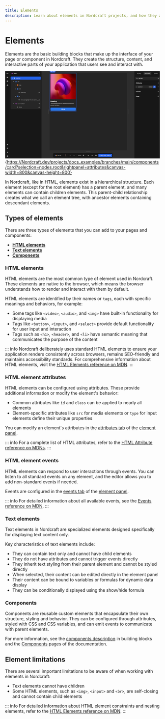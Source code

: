 ```yaml
---
title: Elements
description: Learn about elements in Nordcraft projects, and how they are used to define the structure of your pages.
---
```


# Elements

Elements are the basic building blocks that make up the interface of your page or component in Nordcraft. They create the structure, content, and interactive parts of your application that users see and interact with.

![Elements|16/9](elements.webp){https://Nordcraft.dev/projects/docs_examples/branches/main/components/card?selection=nodes.root&rightpanel=attributes&canvas-width=800&canvas-height=800}

In Nordcraft, like in HTML, elements exist in a hierarchical structure. Each element (except for the root element) has a parent element, and many elements can contain children elements. This parent-child relationship creates what we call an element tree, with ancestor elements containing descendant elements.

## Types of elements

There are three types of elements that you can add to your pages and components:

- **[HTML elements](#html-elements)**
- **[Text elements](#text-elements)**
- **[Components](#components)**

### HTML elements

HTML elements are the most common type of element used in Nordcraft. These elements are native to the browser, which means the browser understands how to render and interact with them by default.

HTML elements are identified by their names or `tags`, each with specific meanings and behaviors, for example:

- Some tags like `<video>`, `<audio>`, and `<img>` have built-in functionality for displaying media
- Tags like `<button>`, `<input>`, and `<select>` provide default functionality for user input and interaction
- Tags such as `<h1>`, `<header>`, and `<li>` have semantic meaning that communicates the purpose of the content

::: info
Nordcraft deliberately uses standard HTML elements to ensure your application renders consistently across browsers, remains SEO-friendly and maintains accessibility standards. For comprehensive information about HTML elements, visit the [HTML Elements reference on MDN](https://developer.mozilla.org/en-US/docs/Web/HTML/Element).
:::

### HTML element attributes

HTML elements can be configured using attributes. These provide additional information or modify the element's behavior:

- Common attributes like `id` and `class` can be applied to nearly all elements
- Element-specific attributes like `src` for media elements or `type` for input elements define their unique properties

You can modify an element's attributes in the [attributes tab](/the-editor/element-panel#attributes-tab) of the [element panel](/the-editor/element-panel).

::: info
For a complete list of HTML attributes, refer to the [HTML Attribute reference on MDNs](https://developer.mozilla.org/en-US/docs/Web/HTML/Attributes).
:::

### HTML element events

HTML elements can respond to user interactions through events. You can listen to all standard events on any element, and the editor allows you to add non-standard events if needed.

Events are configured in the [events tab](/the-editor/element-panel#events-tab) of the [element panel](/the-editor/element-panel).

::: info
For detailed information about all available events, see the [Events reference on MDN](https://developer.mozilla.org/en-US/docs/Web/API/Event).
:::

### Text elements

Text elements in Nordcraft are specialized elements designed specifically for displaying text content only.

Key characteristics of text elements include:

- They can contain text only and cannot have child elements
- They do not have attributes and cannot trigger events directly
- They inherit text styling from their parent element and cannot be styled directly
- When selected, their content can be edited directly in the element panel
- Their content can be bound to variables or formulas for dynamic data display
- They can be conditionally displayed using the show/hide formula

### Components

Components are reusable custom elements that encapsulate their own structure, styling and behavior. They can be configured through attributes, styled with CSS and CSS variables, and can emit events to communicate with parent elements.

For more information, see the [components description](/building-blocks/components) in building blocks and the [Components](/components/overview) pages of the documentation.

## Element limitations

There are several important limitations to be aware of when working with elements in Nordcraft:

- Text elements cannot have children
- Some HTML elements, such as `<img>`, `<input>` and `<br>`, are self-closing and cannot contain child elements

::: info
For detailed information about HTML element constraints and nesting elements, refer to the [HTML Elements reference on MDN](https://developer.mozilla.org/en-US/docs/Web/HTML/Element).
:::

